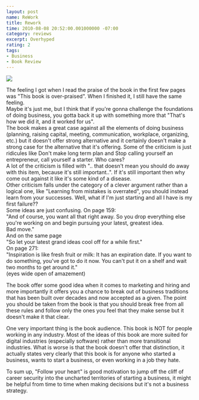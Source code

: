 ```yaml
---
layout: post
name: ReWork
title: Rework
time: 2010-08-08 20:52:00.001000000 -07:00
category: reviews
excerpt: Overhyped
rating: 2
tags:
- Business
- Book Review
---
```

<img class="imageOnRight" src="{{ site.reviewsImagesFolder }}{{ page.name }}/Rework.jpg">

<div class="stars" title="{{ page.rating }} Stars" data-percent="{{ page.rating }}"></div>

The feeling I got when I read the praise of the book in the first few pages was "This book is over-praised". When I finished it, I still have the same feeling.  
Maybe it's just me, but I think that if you're gonna challenge the foundations of doing business, you gotta back it up with something more that "That's how we did it, and it worked for us".  
The book makes a great case against all the elements of doing business (planning, raising capital, meeting, communication, workplace, organizing, etc.) but it doesn't offer strong alternative and it certainly doesn't make a strong case for the alternative that it's offering. Some of the criticism is just ridicules like Don't make long term plan and Stop calling yourself an entrepreneur, call yourself a starter. Who cares?  
A lot of the criticism is filled with ".. that doesn't mean you should do away with this item, because it's still important..". If it's still important then why come out against it like it's some kind of a disease.  
Other criticism falls under the category of a clever argument rather than a logical one, like "Learning from mistakes is overrated", you should instead learn from your successes. Well, what if I'm just starting and all I have is my first failure??  
Some ideas are just confusing.
On page 159:  
"And of course, you want all that right away. So you drop everything else you're working on and begin pursuing your latest, greatest idea.  
Bad move."  
And on the same page  
"So let your latest grand ideas cool off for a while first."  
On page 271:  
"Inspiration is like fresh fruit or milk: It has an expiration date.
If you want to do something, you've got to do it now. You can't put it on a shelf and wait two months to get around it."  
(eyes wide open of amazement)  
  
The book offer some good idea when it comes to marketing and hiring and more importantly it offers you a chance to break out of business traditions that has been built over decades and now accepted as a given. The point you should be taken from the book is that you should break free from all these rules and follow only the ones you feel that they make sense but it doesn't make it that clear.  
  
One very important thing is the book audience. This book is NOT for people working in any industry. Most of the ideas of this book are more suited for digital industries (especially software) rather than more transitional industries. What is worse is that the book doesn't offer that distinction, it actually states very clearly that this book is for anyone who started a business, wants to start a business, or even working in a job they hate.  
  
To sum up, "Follow your heart" is good motivation to jump off the cliff of career security into the uncharted territories of starting a business, it might be helpful from time to time when making decisions but it's not a business strategy.  
